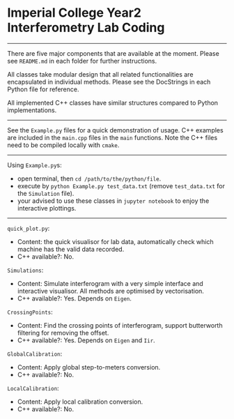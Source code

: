 # Imperial College Year2 Interferometry Lab Coding

---

There are five major components that are available at the moment. Please see `README.md` in each folder for further instructions. 

All classes take modular design that all related functionalities are encapsulated in individual methods. Please see the DocStrings in each Python file for reference.

All implemented C++ classes have similar structures compared to Python implementations.

---

See the `Example.py` files for a quick demonstration of usage. C++ examples are included in the `main.cpp` files in the `main` functions. Note the C++ files need to be compiled locally with `cmake`.

---

Using `Example.py`s:
- open terminal, then `cd /path/to/the/python/file`.
- execute by `python Example.py test_data.txt` (remove `test_data.txt` for the `Simulation` file).
- your advised to use these classes in `jupyter notebook` to enjoy the interactive plottings.

---

`quick_plot.py`:
- Content: the quick visualisor for lab data, automatically check which machine has the valid data recorded.
- C++ available?: No.

`Simulations`:
- Content: Simulate interferogram with a very simple interface and interactive visualisor. All methods are optimised by vectorisation.
- C++ available?: Yes. Depends on `Eigen`.

`CrossingPoints`:
- Content: Find the crossing points of interferogram, support butterworth filtering for removing the offset.
- C++ available?: Yes. Depends on `Eigen` and `Iir`.

`GlobalCalibration`:
- Content: Apply global step-to-meters conversion.
- C++ available?: No.

`LocalCalibration`:
- Content: Apply local calibration conversion.
- C++ available?: No.


